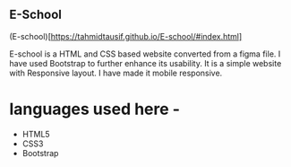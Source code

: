 ## E-School

(E-school)[https://tahmidtausif.github.io/E-school/#index.html]

E-school is a HTML and CSS based website converted from a figma file. I have used Bootstrap to further enhance its usability.
It is a simple website with Responsive layout. I have made it mobile responsive.

# languages used here -
- HTML5
- CSS3
- Bootstrap
